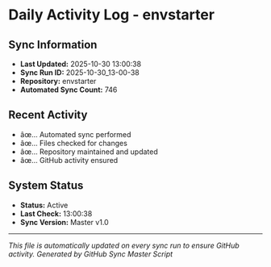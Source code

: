 ﻿# Daily Activity Log - envstarter

## Sync Information
- **Last Updated:** 2025-10-30 13:00:38
- **Sync Run ID:** 2025-10-30_13-00-38
- **Repository:** envstarter
- **Automated Sync Count:** 746

## Recent Activity
- âœ… Automated sync performed
- âœ… Files checked for changes
- âœ… Repository maintained and updated
- âœ… GitHub activity ensured

## System Status
- **Status:** Active
- **Last Check:** 13:00:38
- **Sync Version:** Master v1.0

---
*This file is automatically updated on every sync run to ensure GitHub activity.*
*Generated by GitHub Sync Master Script*
